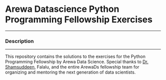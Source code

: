 # Arewa Datascience Python Programming Fellowship Exercises
---
### Description
---

This repository contains the solutions to the exercises for the Python Programming Fellowship by Arewa Data Science. Special thanks to [Dr. Shamsuddeen](https://www.linkedin.com/in/shmuhammad/), Falalu, and the entire ArewaDs fellowship team for organizing and mentoring the next generation of data scientists.